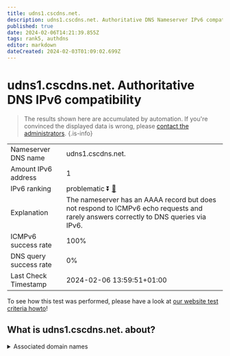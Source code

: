 ```yaml
---
title: udns1.cscdns.net.
description: udns1.cscdns.net. Authoritative DNS Nameserver IPv6 compatibility
published: true
date: 2024-02-06T14:21:39.855Z
tags: rank5, authdns
editor: markdown
dateCreated: 2024-02-03T01:09:02.699Z
---
```


# udns1.cscdns.net. Authoritative DNS IPv6 compatibility

> The results shown here are accumulated by automation. If you're convinced the displayed data is wrong, please [contact the administrators](/howto/chat). 
{.is-info}




|   |   |
| - | - |
| Nameserver DNS name | udns1.cscdns.net.
| Amount IPv6 address | 1
| IPv6 ranking | problematic :arrow_double_down: [🔗](/howto/ranking) |
| Explanation | The nameserver has an AAAA record but does not respond to ICMPv6 echo requests and rarely answers correctly to DNS queries via IPv6. |
| ICMPv6 success rate | 100%|
| DNS query success rate | 0% |
| Last Check Timestamp | 2024-02-06 13:59:51+01:00 |

To see how this test was performed, please have a look at [our website test criteria howto](/howto/testcriteria/authdns)!


## What is udns1.cscdns.net. about?






<details>
<summary>Associated domain names</summary>

www.natwestgroup.com

www.astrazeneca.com

www.gilead.com

www.merz.com

www.perrigo.com

</details>
